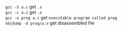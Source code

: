 `gcc -S a.c` get `.s`  
`gcc -c a.c` get `.o`  
`gcc -o prog a.c` get `executable program called prog`  
`objdump -d prog/a.o` get disassembled file  
